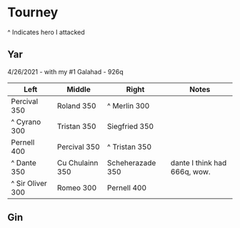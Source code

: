 # Tourney

^ Indicates hero I attacked

## Yar

4/26/2021 - with my #1 Galahad - 926q

Left | Middle | Right | Notes
---- | ------ | ----- | -----
Percival 350 | Roland 350 | ^ Merlin 300 |
^ Cyrano 300 | Tristan 350 | Siegfried 350 |
Pernell 400 | Percival 350 | ^ Tristan 350 |
^ Dante 350 | Cu Chulainn 350 | Scheherazade 350 | dante I think had 666q, wow.
^ Sir Oliver 300 | Romeo 300 | Pernell 400 |


## Gin
